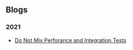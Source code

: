 ## Blogs 
### 2021
- [Do Not Mix Perforance and Integration Tests](https://nileshsalpe.github.io/2021/01/01/do-not-mix-perfrmance-tests-and-e2e-tests.html)
